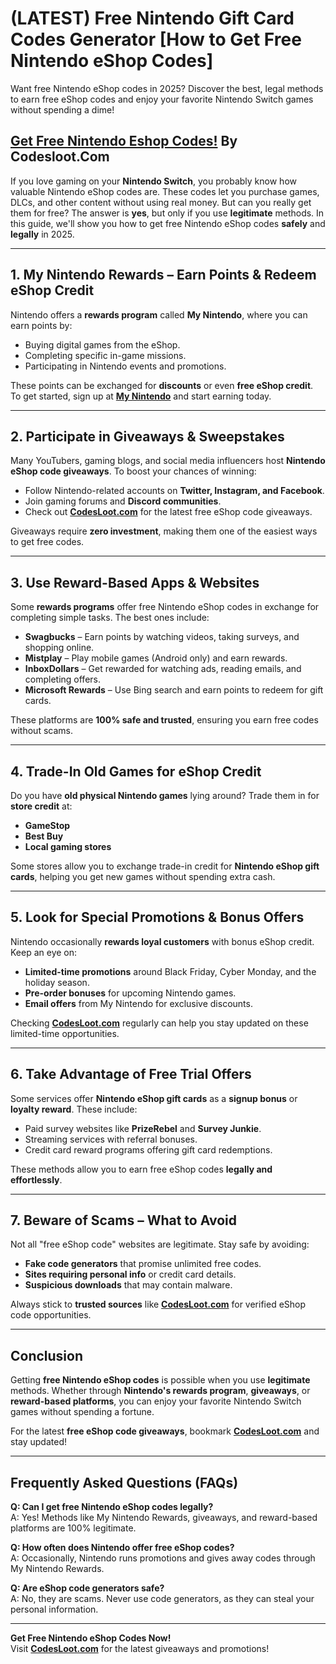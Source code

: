 # (LATEST) Free Nintendo Gift Card Codes Generator [How to Get Free Nintendo eShop Codes]

Want free Nintendo eShop codes in 2025? Discover the best, legal methods to earn free eShop codes and enjoy your favorite Nintendo Switch games without spending a dime!
## [Get Free Nintendo Eshop Codes!](https://codesloot.com/) By Codesloot.Com

If you love gaming on your **Nintendo Switch**, you probably know how valuable Nintendo eShop codes are. These codes let you purchase games, DLCs, and other content without using real money. But can you really get them for free? The answer is **yes**, but only if you use **legitimate** methods. In this guide, we'll show you how to get free Nintendo eShop codes **safely** and **legally** in 2025.

---

## 1. My Nintendo Rewards – Earn Points & Redeem eShop Credit
Nintendo offers a **rewards program** called **My Nintendo**, where you can earn points by:
- Buying digital games from the eShop.
- Completing specific in-game missions.
- Participating in Nintendo events and promotions.

These points can be exchanged for **discounts** or even **free eShop credit**. To get started, sign up at **[My Nintendo](https://my.nintendo.com/)** and start earning today.

---

## 2. Participate in Giveaways & Sweepstakes
Many YouTubers, gaming blogs, and social media influencers host **Nintendo eShop code giveaways**. To boost your chances of winning:
- Follow Nintendo-related accounts on **Twitter, Instagram, and Facebook**.
- Join gaming forums and **Discord communities**.
- Check out **[CodesLoot.com](https://codesloot.com/)** for the latest free eShop code giveaways.

Giveaways require **zero investment**, making them one of the easiest ways to get free codes.

---

## 3. Use Reward-Based Apps & Websites
Some **rewards programs** offer free Nintendo eShop codes in exchange for completing simple tasks. The best ones include:
- **Swagbucks** – Earn points by watching videos, taking surveys, and shopping online.
- **Mistplay** – Play mobile games (Android only) and earn rewards.
- **InboxDollars** – Get rewarded for watching ads, reading emails, and completing offers.
- **Microsoft Rewards** – Use Bing search and earn points to redeem for gift cards.

These platforms are **100% safe and trusted**, ensuring you earn free codes without scams.

---

## 4. Trade-In Old Games for eShop Credit
Do you have **old physical Nintendo games** lying around? Trade them in for **store credit** at:
- **GameStop**
- **Best Buy**
- **Local gaming stores**

Some stores allow you to exchange trade-in credit for **Nintendo eShop gift cards**, helping you get new games without spending extra cash.

---

## 5. Look for Special Promotions & Bonus Offers
Nintendo occasionally **rewards loyal customers** with bonus eShop credit. Keep an eye on:
- **Limited-time promotions** around Black Friday, Cyber Monday, and the holiday season.
- **Pre-order bonuses** for upcoming Nintendo games.
- **Email offers** from My Nintendo for exclusive discounts.

Checking **[CodesLoot.com](https://codesloot.com/)** regularly can help you stay updated on these limited-time opportunities.

---

## 6. Take Advantage of Free Trial Offers
Some services offer **Nintendo eShop gift cards** as a **signup bonus** or **loyalty reward**. These include:
- Paid survey websites like **PrizeRebel** and **Survey Junkie**.
- Streaming services with referral bonuses.
- Credit card reward programs offering gift card redemptions.

These methods allow you to earn free eShop codes **legally and effortlessly**.

---

## 7. Beware of Scams – What to Avoid
Not all "free eShop code" websites are legitimate. Stay safe by avoiding:
- **Fake code generators** that promise unlimited free codes.
- **Sites requiring personal info** or credit card details.
- **Suspicious downloads** that may contain malware.

Always stick to **trusted sources** like **[CodesLoot.com](https://codesloot.com/)** for verified eShop code opportunities.

---

## Conclusion
Getting **free Nintendo eShop codes** is possible when you use **legitimate** methods. Whether through **Nintendo's rewards program**, **giveaways**, or **reward-based platforms**, you can enjoy your favorite Nintendo Switch games without spending a fortune.

For the latest **free eShop code giveaways**, bookmark **[CodesLoot.com](https://codesloot.com/)** and stay updated!

---

## Frequently Asked Questions (FAQs)

**Q: Can I get free Nintendo eShop codes legally?**  
A: Yes! Methods like My Nintendo Rewards, giveaways, and reward-based platforms are 100% legitimate.

**Q: How often does Nintendo offer free eShop codes?**  
A: Occasionally, Nintendo runs promotions and gives away codes through My Nintendo Rewards.

**Q: Are eShop code generators safe?**  
A: No, they are scams. Never use code generators, as they can steal your personal information.

---

**Get Free Nintendo eShop Codes Now!**  
Visit **[CodesLoot.com](https://codesloot.com/)** for the latest giveaways and promotions!

